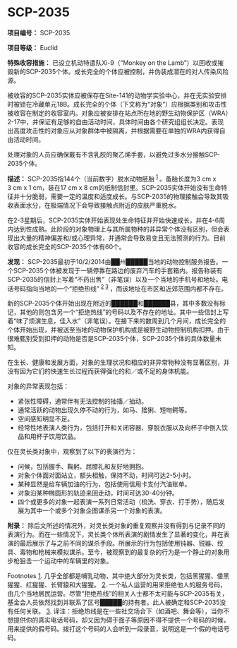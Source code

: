 # SCP-2035
                        


**项目编号：** SCP-2035

**项目等级：**  Euclid

**特殊收容措施：** 已设立机动特遣队Xi-9（“Monkey on the Lamb”）以回收或摧毁新的SCP-2035个体。成长完全的个体应被控制，并伪装成潜在的对人传染风险源。

被收容的SCP-2035实体应被保存在Site-141的动物学实验中心，并在无实验安排时被锁在冷藏单元18B。成长完全的个体（下文称为“对象”）应根据类别和攻击性被收容在制定的收容室内。对象应被安排在站点所在地的野生动物保护区（WRA）2-17中，并保证有足够的自由活动时间，具体时间由各个研究组组长决定。表现出高度攻击性的对象应从对象群体中被隔离，并根据需要在单独的WRA内获得自由活动时间。

处理对象的人员应确保戴有不含乳胶的聚乙烯手套，以避免过多水分接触SCP-2035个体。

**描述：** SCP-2035指144个（当前数字）脱水动物胚胎<sup class='footnoteref'>
 <a shape='rect' class='footnoteref' id='footnoteref-1' href='javascript:;' onclick='WIKIDOT.page.utils.scrollToReference(&apos;footnote-1&apos;)'>1</a>
</sup>。备胎长度为3 cm x 3 cm x 1 cm，装在17 cm x 8 cm的纸制信封里。SCP-2035实体开始没有生命特征并十分脆弱，需要一定的温度和适度成长。与SCP-2035的物理接触会导致其吸收表面水分，在极端情况下会导致接触点附近的皮肤严重脱水。

在2-3星期后，SCP-2035实体开始表现处生命特征并开始快速成长，并在4-6周内达到性成熟。此阶段的对象物理上与其所属物种的非异常个体没有区别，但会表现出大量的精神偏差和/或心理异常，并通常会导致易变且无法预测的行为。目前收容的成长完全的SCP-2035个体有60个。

**发现：** SCP-2035最初于10/2/2014由██州█████当地的动物控制服务报告。一个SCP-2035个体被发现于一辆停靠在路边的废弃汽车的手套箱内。报告称装有SCP-2035的信封上写着“不药出售”（非笔误）以及一个当地的手机号和地址。电话号码指向当地的一个“拒绝热线”<sup class='footnoteref'>
 <a shape='rect' class='footnoteref' id='footnoteref-2' href='javascript:;' onclick='WIKIDOT.page.utils.scrollToReference(&apos;footnote-2&apos;)'>2</a>
</sup><sup class='footnoteref'>
 <a shape='rect' class='footnoteref' id='footnoteref-3' href='javascript:;' onclick='WIKIDOT.page.utils.scrollToReference(&apos;footnote-3&apos;)'>3</a>
</sup>，而该地址在市区和近郊范围内都不存在。

新的SCP-2035个体开始出现在附近的██████和██████县，其中多数没有标记，其他的则包含另一个“拒绝热线”的号码以及不存在的地址。其中一些信封上写着“味了烦演生息，佳入水”（非笔误）。在接下来的数周到几个月间，成长完全的个体开始出现，并被送至当地的动物保护机构或是被野生动物控制机构扣押。由于很难甄别受到扣押的动物是否是SCP-2035个体，SCP-2035个体的具体数量未知。

在生长、健康和发展方面，对象的生理状况和相应的非异常物种没有显著区别，并没有因为它们的快速生长过程而获得强化的和／或不足的身体机能。

对象的异常表现包括：

- 紧张性障碍，通常伴有无法控制的抽搐／抽动。
- 通常活跃的动物出现久停不动的行为，如马、猞猁、短吻鳄等。
- 空间感知明显不足。
- 经常性地表演人类行为，包括打开和关闭容器、穿脱衣服以及向杯子中倒入饮品和用杯子饮用饮品。

仅在灵长类对象中，观察到了以下的表演行为：

- 问候，包括握手、鞠躬、屈膝礼和友好地拥抱。
- 对象个体面对面站立，额头相触，保持不动，时间可达2-5小时。
- 某种显然是给车辆加油的行为，包括使用信用卡支付汽油账单。
- 对象沿某种椭圆形的轨迹来回走动，时间可达30-40分钟。
- 四个或更多的对象一起表演一系列日常活动（梳洗、穿衣、打手势），随后发展为其中一个或多个对象企图谋杀另一个对象的表演。

**附录：** 除后文所述的情况外，对灵长类对象的重复观察并没有得到与记录不同的表演行为。而在一些情况下，灵长类个体所表演的剧情发生了显著的变化，并在表演的最后展示了与之前不同的谋杀手段。所展示的行为包括使用钝器、锐器、绞具、毒物和枪械来模拟谋杀。至今，被观察到的最复杂的行为是一个静止的对象用步枪狙击一个运动中的车辆里的对象。


Footnotes
<a shape='rect' href='javascript:;' onclick='WIKIDOT.page.utils.scrollToReference(&apos;footnoteref-1&apos;)'>1</a>. 几乎全部都是哺乳动物，其中绝大部分为灵长类，包括黑猩猩、倭黑猩猩、红猩猩、长臂猿和大猩猩。
<a shape='rect' href='javascript:;' onclick='WIKIDOT.page.utils.scrollToReference(&apos;footnoteref-2&apos;)'>2</a>. 一个私人运营的用来拒绝他人的服务号码，由几个当地居民运营。尽管“拒绝热线”的相关人士都不太可能与SCP-2035有关，基金会人员依然找到并联系了区号█████的持有者。此人被确定和SCP-2035没有任何关联。
<a shape='rect' href='javascript:;' onclick='WIKIDOT.page.utils.scrollToReference(&apos;footnoteref-3&apos;)'>3</a>. 译注：拒绝热线是在一些社交场合下（如酒吧、舞会等），当你不想提供你的真实电话号码，却又因为碍于面子等原因不得不提供一个号码的时候，用来提供的假号码。拨打这个号码的人会听到一段录音，说明这是一个假的电话号码。



                    